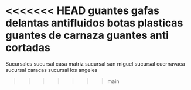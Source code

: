<<<<<<< HEAD
guantes
gafas
delantas antifluidos
botas plasticas
guantes de carnaza
guantes anti cortadas
=======
Sucursales
sucursal casa matriz 
sucursal san miguel
sucursal cuernavaca 
sucursal caracas
sucursal los angeles
>>>>>>> main
